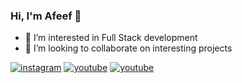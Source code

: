 ### Hi, I'm Afeef 👋
- 👀 I’m interested in Full Stack development
- 💞️ I’m looking to collaborate on interesting projects

[![instagram](https://badges.aleen42.com/src/instagram.svg)](https://www.instagram.com/afeef._.maf/) [ ![youtube](https://badges.aleen42.com/src/twitter.svg)](https://www.youtube.com/channel/UCSw6My2K1thRUnINark9J1Q) [![youtube](https://badges.aleen42.com/src/youtube.svg)](https://www.youtube.com/channel/UCSw6My2K1thRUnINark9J1Q)

